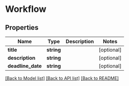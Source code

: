 # Workflow

## Properties

 Name              | Type       | Description | Notes      
-------------------|------------|-------------|------------
 **title**         | **string** |             | [optional] 
 **description**   | **string** |             | [optional] 
 **deadline_date** | **string** |             | [optional] 

[[Back to Model list]](../README.md#documentation-for-models) [[Back to API list]](../README.md#documentation-for-api-endpoints) [[Back to README]](../README.md)


